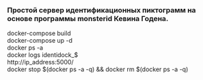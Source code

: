   <h3>Простой сервер идентификационных пиктограмм на основе программы monsterid Кевина Годена.</h3>
  docker-compose build<br>
  docker-compose up -d<br>
  docker ps -a<br>
  docker logs identidock_$<br>
  http://ip_address:5000/<br>
  docker stop $(docker ps -a -q) && docker rm $(docker ps -a -q)<br>

